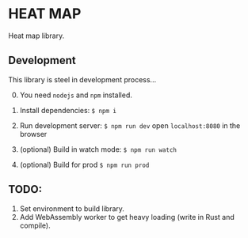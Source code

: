 # HEAT MAP

Heat map library.

## Development

This library is steel in development process...

0. You need `nodejs` and `npm` installed.

1. Install dependencies: `$ npm i` 

2. Run development server: `$ npm run dev` open `localhost:8080` in the browser

3. (optional) Build in watch mode: `$ npm run watch`

4. (optional) Build for prod `$ npm run prod`

## TODO:

1. Set environment to build library.
2. Add WebAssembly worker to get heavy loading (write in Rust and compile).


